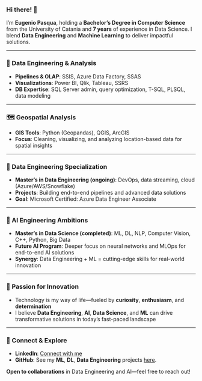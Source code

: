 ### Hi there! 👋  
I’m **Eugenio Pasqua**, holding a **Bachelor’s Degree in Computer Science** from the University of Catania and **7 years** of experience in Data Science. I blend **Data Engineering** and **Machine Learning** to deliver impactful solutions.

---

### 🔧 Data Engineering & Analysis
- **Pipelines & OLAP**: SSIS, Azure Data Factory, SSAS  
- **Visualizations**: Power BI, Qlik, Tableau, SSRS  
- **DB Expertise**: SQL Server admin, query optimization, T-SQL, PLSQL, data modeling

---

### 🗺️ Geospatial Analysis
- **GIS Tools**: Python (Geopandas), QGIS, ArcGIS  
- **Focus**: Cleaning, visualizing, and analyzing location-based data for spatial insights

---

### 📌 Data Engineering Specialization
- **Master’s in Data Engineering (ongoing)**: DevOps, data streaming, cloud (Azure/AWS/Snowflake)  
- **Projects**: Building end-to-end pipelines and advanced data solutions  
- **Goal**: Microsoft Certified: Azure Data Engineer Associate

---

### 🤖 AI Engineering Ambitions
- **Master’s in Data Science (completed)**: ML, DL, NLP, Computer Vision, C++, Python, Big Data  
- **Future AI Program**: Deeper focus on neural networks and MLOps for end-to-end AI solutions  
- **Synergy**: Data Engineering + ML = cutting-edge skills for real-world innovation

---

### 🚀 Passion for Innovation
- Technology is my way of life—fueled by **curiosity**, **enthusiasm**, and **determination**  
- I believe **Data Engineering**, **AI**, **Data Science**, and **ML** can drive transformative solutions in today’s fast-paced landscape

---

### 🤝 Connect & Explore
- **LinkedIn**: [Connect with me](https://www.linkedin.com/in/genxdata58296/)  
- **GitHub**: See my **ML**, **DL**, **Data Engineering** projects [here](https://github.com/sylver86?tab=repositories).  

**Open to collaborations** in Data Engineering and AI—feel free to reach out!
